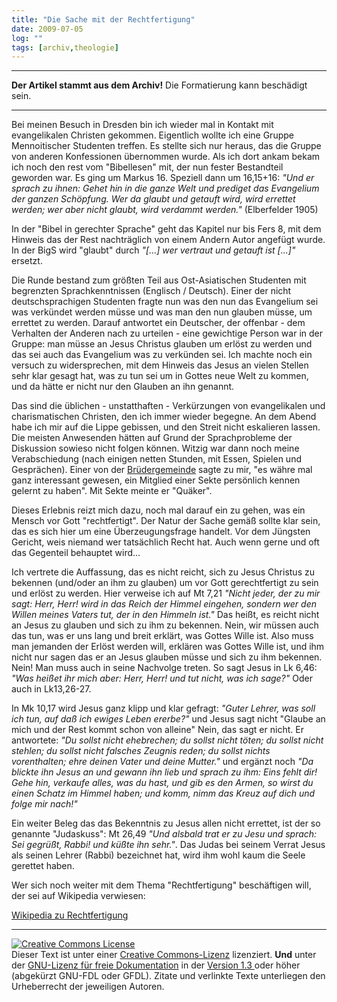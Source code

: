 ```yaml
---
title: "Die Sache mit der Rechtfertigung"
date: 2009-07-05
log: ""
tags: [archiv,theologie]
---
```

<hr><b>Der Artikel stammt aus dem Archiv!</b> Die Formatierung kann beschädigt sein.<hr>

Bei meinen Besuch in Dresden bin ich wieder mal in Kontakt mit evangelikalen Christen gekommen. Eigentlich wollte ich eine Gruppe Mennoitischer Studenten treffen. Es stellte sich nur heraus, das die Gruppe von anderen Konfessionen übernommen wurde. Als ich dort ankam bekam ich noch den rest vom "Bibellesen" mit, der nun fester Bestandteil geworden war. Es ging um Markus 16. Speziell dann um 16,15+16: <cite>"Und er sprach zu ihnen: Gehet hin in die ganze Welt und prediget das Evangelium der ganzen Schöpfung. Wer da glaubt und getauft wird, wird errettet werden; wer aber nicht glaubt, wird verdammt werden."</cite> (Elberfelder 1905)

In der "Bibel in gerechter Sprache" geht das Kapitel nur bis Fers 8, mit dem Hinweis das der Rest nachträglich von einem Andern Autor angefügt wurde. In der BigS wird "glaubt" durch <cite>"[...] wer vertraut und getauft ist [...]"</cite> ersetzt.

Die Runde bestand zum größten Teil aus Ost-Asiatischen Studenten mit begrenzten Sprachkenntnissen (Englisch / Deutsch). Einer der nicht deutschsprachigen Studenten fragte nun was den nun das Evangelium sei was verkündet werden müsse und was man den nun glauben müsse, um errettet zu werden. Darauf antwortet ein Deutscher, der offenbar - dem Verhalten der Anderen nach zu urteilen - eine gewichtige Person war in der Gruppe: man müsse an Jesus Christus glauben um erlöst zu werden und das sei auch das Evangelium was zu verkünden sei. Ich machte noch ein versuch zu widersprechen, mit dem Hinweis das Jesus an vielen Stellen sehr klar gesagt hat, was zu tun sei um in Gottes neue Welt zu kommen, und da hätte er nicht nur den Glauben an ihn genannt. 

Das sind die üblichen - unstatthaften - Verkürzungen von evangelikalen und charismatischen Christen, den ich immer wieder begegne. An dem Abend habe ich mir auf die Lippe gebissen, und den Streit nicht eskalieren lassen. Die meisten Anwesenden hätten auf Grund der Sprachprobleme der Diskussion sowieso nicht folgen können. Witzig war dann noch meine Verabschiedung (nach einigen netten Stunden, mit Essen, Spielen und Gesprächen). Einer von der <a href="http://de.wikipedia.org/wiki/Br%C3%BCderbewegung">Brüdergemeinde</a> sagte zu mir, "es währe mal ganz interessant gewesen, ein Mitglied einer Sekte persönlich kennen gelernt zu haben". Mit Sekte meinte er "Quäker". 

Dieses Erlebnis reizt mich dazu, noch mal darauf ein zu gehen, was ein Mensch vor Gott "rechtfertigt". Der Natur der Sache gemäß sollte klar sein, das es sich hier um eine Überzeugungsfrage handelt. Vor dem Jüngsten Gericht, weis niemand wer tatsächlich Recht hat. Auch wenn gerne und oft das Gegenteil behauptet wird...

Ich vertrete die Auffassung, das es nicht reicht, sich zu Jesus Christus zu bekennen (und/oder an ihm zu glauben) um vor Gott gerechtfertigt zu sein und erlöst zu werden. Hier verweise ich auf Mt 7,21 <cite>"Nicht jeder, der zu mir sagt: Herr, Herr! wird in das Reich der Himmel eingehen, sondern wer den Willen meines Vaters tut, der in den Himmeln ist."</cite> Das heißt, es reicht nicht an Jesus zu glauben und sich zu ihm zu bekennen. Nein, wir müssen auch das tun, was er uns lang und breit erklärt, was Gottes Wille ist. Also muss man jemanden der Erlöst werden will, erklären was Gottes Wille ist, und ihm nicht nur sagen das er an Jesus glauben müsse und sich zu ihm bekennen. Nein! Man muss auch in seine Nachvolge treten. So sagt Jesus in Lk 6,46: <cite>"Was heißet ihr mich aber: Herr, Herr! und tut nicht, was ich sage?"</cite> Oder auch in Lk13,26-27.

In Mk 10,17 wird Jesus ganz klipp und klar gefragt: <cite>"Guter Lehrer, was soll ich tun, auf daß ich ewiges Leben ererbe?"</cite> und Jesus sagt nicht "Glaube an mich und der Rest kommt schon von alleine"</cite> Nein, das sagt er nicht. Er antwortete: <cite>"Du sollst nicht ehebrechen; du sollst nicht töten; du sollst nicht stehlen; du sollst nicht falsches Zeugnis reden; du sollst nichts vorenthalten; ehre deinen Vater und deine Mutter."</cite> und ergänzt noch <cite>"Da blickte ihn Jesus an und gewann ihn lieb und sprach zu ihm: Eins fehlt dir! Gehe hin, verkaufe alles, was du hast, und gib es den Armen, so wirst du einen Schatz im Himmel haben; und komm, nimm das Kreuz auf dich und folge mir nach!"</cite>

Ein weiter Beleg das das Bekenntnis zu Jesus allen nicht errettet, ist der so genannte "Judaskuss": Mt 26,49 <cite>"Und alsbald trat er zu Jesu und sprach: Sei gegrüßt, Rabbi! und küßte ihn sehr."</cite>. Das Judas bei seinem Verrat Jesus als seinen Lehrer (Rabbi) bezeichnet hat, wird ihm wohl kaum die Seele gerettet haben.

Wer sich noch weiter mit dem Thema "Rechtfertigung" beschäftigen will, der sei auf Wikipedia verwiesen:

<a href="http://de.wikipedia.org/wiki/Rechtfertigung_(Theologie)">Wikipedia zu Rechtfertigung</a>

<hr>

<a rel="license" href="http://creativecommons.org/licenses/by-sa/3.0/de/"><img alt="Creative Commons License" style="border-width:0" src="http://i.creativecommons.org/l/by-sa/3.0/de/88x31.png" /></a><br />Dieser <span xmlns:dc="http://purl.org/dc/elements/1.1/" href="http://purl.org/dc/dcmitype/Text" rel="dc:type">Text</span> ist unter einer <a rel="license" href="http://creativecommons.org/licenses/by-sa/3.0/de/">Creative Commons-Lizenz</a> lizenziert. <b>Und</b> unter der <a href="http://de.wikipedia.org/wiki/GFDL">GNU-Lizenz für freie Dokumentation</a> in der <a href="http://www.gnu.org/licenses/fdl-1.3.html">Version 1.3 </a> oder höher (abgekürzt GNU-FDL oder GFDL). Zitate und verlinkte Texte unterliegen den Urheberrecht der jeweiligen Autoren.
